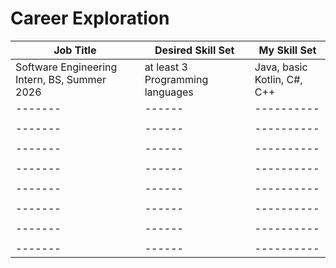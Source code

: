 # Career Exploration

| Job Title | Desired Skill Set  |  My Skill Set |
| -------|------|----------|
| Software Engineering Intern, BS, Summer 2026     | at least 3 Programming languages     | Java, basic Kotlin, C#, C++        |
| -------|------|----------|
|  |   |   |
| -------|------|----------|
|  |   |   |
| -------|------|----------|
|  |   |   |
| -------|------|----------|
|  |   |   |
| -------|------|----------|
|  |   |   |
| -------|------|----------|
|  |   |   |
| -------|------|----------|
|  |   |   |
| -------|------|----------|
